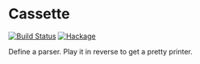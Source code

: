 # Cassette

[![Build Status](https://travis-ci.org/mboes/cassette.svg?branch=master)](https://travis-ci.org/mboes/cassette)
[![Hackage](https://img.shields.io/hackage/v/cassette.svg)](https://hackage.haskell.org/package/cassette)

Define a parser. Play it in reverse to get a pretty printer.
